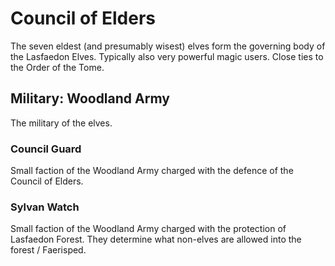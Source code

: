 # Council of Elders

The seven eldest (and presumably wisest) elves form the governing body of the Lasfaedon Elves.
Typically also very powerful magic users.
Close ties to the Order of the Tome.

## Military: Woodland Army

The military of the elves.

### Council Guard

Small faction of the Woodland Army charged with the defence of the Council of Elders.

### Sylvan Watch

Small faction of the Woodland Army charged with the protection of Lasfaedon Forest.
They determine what non-elves are allowed into the forest / Faerisped.
